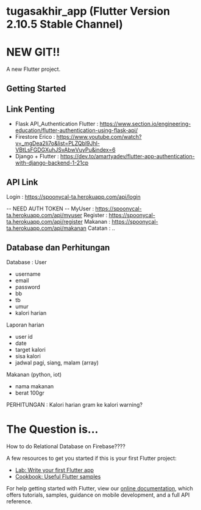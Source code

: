 # tugasakhir_app (Flutter Version 2.10.5 Stable Channel)
# NEW GIT!!

A new Flutter project.

## Getting Started


## Link Penting
- Flask API_Authentication Flutter : https://www.section.io/engineering-education/flutter-authentication-using-flask-api/
- Firestore Erico : https://www.youtube.com/watch?v=_mgDea2Ii7o&list=PLZQbl9Jhl-VBtLsFGDGXuhJSvAbwVuyPu&index=6
- Django + Flutter : https://dev.to/amartyadev/flutter-app-authentication-with-django-backend-1-21cp


## API Link
Login : https://spoonycal-ta.herokuapp.com/api/login

-- NEED AUTH TOKEN --
MyUser : https://spoonycal-ta.herokuapp.com/api/myuser
Register : https://spoonycal-ta.herokuapp.com/api/register
Makanan : https://spoonycal-ta.herokuapp.com/api/makanan
Catatan : ..

## Database dan Perhitungan

Database :
‌User 
- username
- email
- password
- bb
- tb
- umur
- kalori harian

‌Laporan harian
- user id
- date
- target kalori
- sisa kalori
- jadwal pagi, siang, malam (array)

‌Makanan (python, iot)
- nama makanan
- berat 100gr

PERHITUNGAN :
‌Kalori harian
‌gram ke kalori
‌warning?

# The Question is...
How to do Relational Database on Firebase????


A few resources to get you started if this is your first Flutter project:

- [Lab: Write your first Flutter app](https://flutter.dev/docs/get-started/codelab)
- [Cookbook: Useful Flutter samples](https://flutter.dev/docs/cookbook)

For help getting started with Flutter, view our
[online documentation](https://flutter.dev/docs), which offers tutorials,
samples, guidance on mobile development, and a full API reference.
